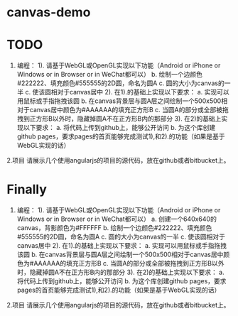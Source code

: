 # canvas-demo

# TODO

1. 编程：
1). 请基于WebGL或OpenGL实现以下功能（Android or iPhone or Windows or in Browser or in WeChat都可以）
  b. 绘制一个边颜色#222222、填充颜色#555555的2D圆，命名为圆A
  c. 圆的大小为canvas的一半
  c. 使该圆相对于canvas居中
2). 在1).的基础上实现以下要求：
  a. 实现可以用鼠标或手指拖拽该圆
  b. 在canvas背景层与圆A层之间绘制一个500x500相对于canvas居中颜色为#AAAAAA的填充正方形B
  c. 当圆A的部分或全部被拖拽到正方形B以外时，隐藏掉圆A不在正方形B内的那部分
3). 在2)的基础上实现以下要求：
  a. 将代码上传到github上，能够公开访问
  b. 为这个库创建github pages，要求pages的首页能够完成测试1),和2).的功能（如果是基于WebGL实现的话）

2.项目
请展示几个使用angularjs的项目的源代码，放在github或者bitbucket上。


# Finally

1. 编程：
1). 请基于WebGL或OpenGL实现以下功能（Android or iPhone or Windows or in Browser or in WeChat都可以）
  a. 创建一个640x640的canvas，背影颜色为#FFFFFF
  b. 绘制一个边颜色#222222、填充颜色#555555的2D圆，命名为圆A
  c. 圆的大小为canvas的一半
  c. 使该圆相对于canvas居中
2). 在1).的基础上实现以下要求：
  a. 实现可以用鼠标或手指拖拽该圆
  b. 在canvas背景层与圆A层之间绘制一个500x500相对于canvas居中颜色为#AAAAAA的填充正方形B
  c. 当圆A的部分或全部被拖拽到正方形B以外时，隐藏掉圆A不在正方形B内的那部分
3). 在2)的基础上实现以下要求：
  a. 将代码上传到github上，能够公开访问
  b. 为这个库创建github pages，要求pages的首页能够完成测试1),和2).的功能（如果是基于WebGL实现的话）

2.项目
请展示几个使用angularjs的项目的源代码，放在github或者bitbucket上。
